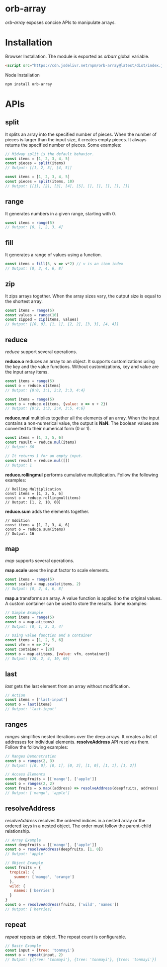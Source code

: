 # orb-array
*orb-array* exposes concise APIs to manipulate arrays.

# Installation
Browser Installation. The module is exported as *orbarr* global variable.

```html
<script src="https://cdn.jsdelivr.net/npm/orb-array@latest/dist/index.js"></script>
```

Node Installation
```js
npm install orb-array
```

# APIs
## split
It splits an array into the specified number of pieces. When the number of pieces is larger than the input size, it creates empty pieces. It always returns the specified number of pieces. Some examples:
```js
// Midway split is the default behavior.
const items = [1, 2, 3, 4, 5]
const pieces = split(items)
// Output: [[1, 2, 3], [4, 5]]
```

```js
const items = [1, 2, 3, 4, 5]
const pieces = split(items, 10)
// Output: [[1], [2], [3], [4], [5], [], [], [], [], []]
```

## range
It generates numbers in a given range, starting with 0.
```js
const items = range(5)
// Output: [0, 1, 2, 3, 4]
```

## fill
It generates a range of values using a function.
```js
const items = fill(5, v => v*2) // v is an item index
// Output: [0, 2, 4, 6, 8]
```

## zip
It zips arrays together. When the array sizes vary, the output size is equal to the shortest array.
```js
const items = range(5)
const values = range(10)
const zipped = zip(items, values)
// Output: [[0, 0], [1, 1], [2, 2], [3, 3], [4, 4]]
```
## reduce
*reduce* support several operations.

**reduce.o** reduces an array to an object. It supports customizations using the key and the value functions. Without customizations, key and value are the input array items.
```js
const items = range(5)
const o = reduce.o(items)
// Output: {0:0, 1:1, 2:2, 3:3, 4:4}
```
```js
const items = range(5)
const o = reduce.o(items, {value: v => v + 2})
// Output: {0:2, 1:3, 2:4, 3:5, 4:6}
```

**reduce.mul** multiplies together all the elements of an array. When the input contains a non-numerical value, the output is **NaN**. The boolean values are converted to their numerical form (0 or 1).
```js
const items = [1, 2, 5, 6]
const result = reduce.mul(items)
// Output: 60
```
```js
// It returns 1 for an empty input.
const result = reduce.mul([])
// Output: 1
```

**reduce.rollingmul** performs cumulative multiplication. Follow the following examples:
```
// Rolling Multiplication
const items = [1, 2, 5, 6]
const o = reduce.rollingmul(items)
// Output: [1, 2, 10, 60]
```

**reduce.sum** adds the elements together.
```
// Addition
const items = [1, 2, 3, 4, 6]
const o = reduce.sum(items)
// Output: 16
```

## map
*map* supports several operations.

**map.scale** uses the input factor to scale elements.
```js
const items = range(5)
const scaled = map.scale(items, 2)
// Output: [0, 2, 4, 6, 8]
```

**map.a** transforms an array. A value function is applied to the original values. A custom container can be used to store the results. Some examples:
```js
// Simple Example
const items = range(5)
const o = map.a(items)
// Output: [0, 1, 2, 3, 4]
```

```js
// Using value function and a container
const items = [1, 2, 5, 6]
const vfn = v => 2*v
const container = [20]
const o = map.a(items, {value: vfn, container})
// Output: [20, 2, 4, 10, 60]
```

## last
*last* gets the last element from an array without modification.
```js
// Action
const items = ['last-input']
const o = last(items)
// Output: 'last-input'
```

## ranges
*ranges* simplifies nested iterations over the deep arrays. It creates a list of addresses for individual elements. **resolveAddress** API resolves them. Follow the following examples:
```js
// Ranges Demonstration
const o = ranges(2, 3)
// Output: [[0, 0], [0, 1], [0, 2], [1, 0], [1, 1], [1, 2]]
```
```js
// Access Elements
const deepfruits = [['mango'], ['apple']]
const o = ranges(2, 2)
const fruits = o.map((address) => resolveAddress(deepfruits, address)
// Output: ['mango', 'apple']
```

## resolveAddress
*resolveAddress* resolves the ordered indices in a nested array or the ordered keys in a nested object. The order must follow the parent-child relationship.
```js
// Array Example
const deepfruits = [['mango'], ['apple']]
const o = resolveAddress(deepfruits, [1, 0])
// Output: 'apple'
```
```js
// Object Example
const fruits = {
  tropical: {
    summer: ['mango', 'orange']
  },
  wild: {
    names: ['berries']
  }
}
const o = resolveAddress(fruits, ['wild', 'names'])
// Output: ['berries]
```

## repeat
*repeat* repeats an object. The repeat count is configurable.
```js
// Basic Example
const input = {tree: 'tonmayi'}
const o = repeat(input, 2)
// Output: [{tree: 'tonmayi'}, {tree: 'tonmayi'}, {tree: 'tonmayi'}]
```
